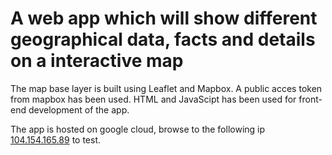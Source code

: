 # A web app which will show different geographical data, facts and details on a interactive map

The map base layer is built using Leaflet and Mapbox. A public acces token from mapbox has been used.
HTML and JavaScipt has been used for front-end development of the app.

The app is hosted on google cloud, browse to the following ip [104.154.165.89](http://104.154.165.89) to test.
